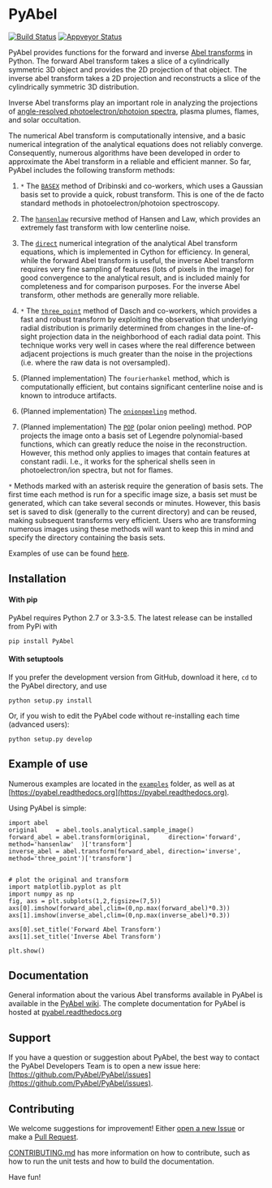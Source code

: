 # PyAbel

[![Build Status](https://travis-ci.org/PyAbel/PyAbel.svg?branch=master)](https://travis-ci.org/PyAbel/PyAbel)
[![Appveyor Status](https://ci.appveyor.com/api/projects/status/github/PyAbel/PyAbel?branch=master&svg=true)](https://ci.appveyor.com/project/PyAbel/PyAbel)


PyAbel provides functions for the forward and inverse [Abel transforms](https://en.wikipedia.org/wiki/Abel_transform) in Python. The forward Abel transform takes a slice of a cylindrically symmetric 3D object and provides the 2D projection of that object. The inverse abel transform takes a 2D projection and reconstructs a slice of the cylindrically symmetric 3D distribution.

Inverse Abel transforms play an important role in analyzing the projections of [angle-resolved photoelectron/photoion spectra](https://en.wikipedia.org/wiki/Photofragment-ion_imaging), plasma plumes, flames, and solar occultation.

The numerical Abel transform is computationally intensive, and a basic numerical integration of the analytical equations does not reliably converge. Consequently, numerous algorithms have been developed in order to approximate the Abel transform in a reliable and efficient manner. So far, PyAbel includes the following transform methods:

1. `*` The [``BASEX``](https://github.com/PyAbel/PyAbel/wiki/BASEX-Transform) method of Dribinski and co-workers, which uses a Gaussian basis set to provide a quick, robust transform. This is one of the de facto standard methods in photoelectron/photoion spectroscopy.

2. The [``hansenlaw``](https://github.com/PyAbel/PyAbel/wiki/Hansen%E2%80%93Law-transform) recursive method of Hansen and Law, which provides an extremely fast transform with low centerline noise.

3. The [``direct``](https://github.com/PyAbel/PyAbel/wiki/Direct-transform) numerical integration of the analytical Abel transform equations, which is implemented in Cython for efficiency. In general, while the forward Abel transform is useful, the inverse Abel transform requires very fine sampling of features (lots of pixels in the image) for good convergence to the analytical result, and is included mainly for completeness and for comparison purposes. For the inverse Abel transform, other methods are generally more reliable. 

4. `*` The [``three_point``](https://github.com/PyAbel/PyAbel/wiki/Three-point-transform) method of Dasch and co-workers, which provides a fast and robust transform by exploiting the observation that underlying radial distribution is primarily determined from changes in the line-of-sight projection data in the neighborhood of each radial data point. This technique works very well in cases where the real difference between adjacent projections is much greater than the noise in the projections (i.e. where the raw data is not oversampled).

5. (Planned implementation) The ``fourierhankel`` method, which is computationally efficient, but contains significant centerline noise and is known to introduce artifacts.

6. (Planned implementation) The [``onionpeeling``](https://github.com/PyAbel/PyAbel/wiki/Onion-peeling) method.

7. (Planned implementation) The [``POP``](https://github.com/PyAbel/PyAbel/wiki/Polar-onion-peeling) (polar onion peeling) method. POP projects the image onto a basis set of Legendre polynomial-based functions, which can greatly reduce the noise in the reconstruction. However, this method only applies to images that contain features at constant radii. I.e., it works for the spherical shells seen in photoelectron/ion spectra, but not for flames.

`*` Methods marked with an asterisk require the generation of basis sets. The first time each method is run for a specific image size, a basis set must be generated, which can take several seconds or minutes. However, this basis set is saved to disk (generally to the current directory) and can be reused, making subsequent transforms very efficient. Users who are transforming numerous images using these methods will want to keep this in mind and specify the directory containing the basis sets.

Examples of use can be found [here](https://github.com/PyAbel/PyAbel/tree/master/examples).


## Installation

#### With pip

PyAbel requires Python 2.7 or 3.3-3.5. The latest release can be installed from PyPi with

    pip install PyAbel

#### With setuptools

If you prefer the development version from GitHub, download it here, `cd` to the PyAbel directory, and use

    python setup.py install

Or, if you wish to edit the PyAbel code without re-installing each time (advanced users):

    python setup.py develop

## Example of use

Numerous examples are located in the [`examples`](https://github.com/PyAbel/PyAbel/tree/master/examples) folder, as well as at [https://pyabel.readthedocs.org](https://pyabel.readthedocs.org).

Using PyAbel is simple:

	import abel
	original     = abel.tools.analytical.sample_image()
	forward_abel = abel.transform(original,     direction='forward', method='hansenlaw'  )['transform']
	inverse_abel = abel.transform(forward_abel, direction='inverse', method='three_point')['transform']


	# plot the original and transform
	import matplotlib.pyplot as plt
	import numpy as np
	fig, axs = plt.subplots(1,2,figsize=(7,5))
	axs[0].imshow(forward_abel,clim=(0,np.max(forward_abel)*0.3))
	axs[1].imshow(inverse_abel,clim=(0,np.max(inverse_abel)*0.3))

	axs[0].set_title('Forward Abel Transform')
	axs[1].set_title('Inverse Abel Transform')

	plt.show()

## Documentation
General information about the various Abel transforms available in PyAbel is available in the [PyAbel wiki](https://github.com/PyAbel/PyAbel/wiki). The complete documentation for PyAbel is hosted at [pyabel.readthedocs.org](https://pyabel.readthedocs.org/en/latest/)

## Support
If you have a question or suggestion about PyAbel, the best way to contact the PyAbel Developers Team is to open a new issue here: [https://github.com/PyAbel/PyAbel/issues](https://github.com/PyAbel/PyAbel/issues).

## Contributing

We welcome suggestions for improvement! Either [open a new Issue](https://github.com/PyAbel/PyAbel/issues) or make a [Pull Request](https://github.com/PyAbel/PyAbel/pulls). 

[CONTRIBUTING.md](https://github.com/PyAbel/PyAbel/blob/master/CONTRIBUTING.md) has more information on how to contribute, such as how to run the unit tests and how to build the documentation.

Have fun!
